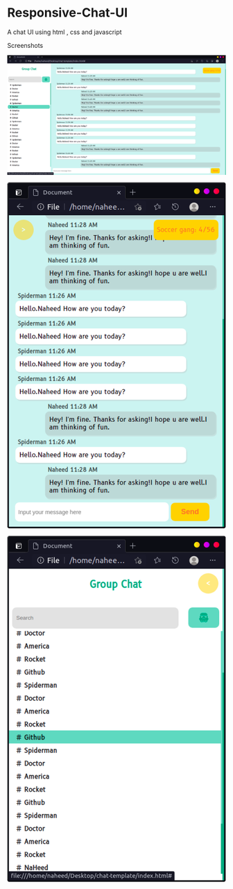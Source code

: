 # Responsive-Chat-UI
A chat UI using html , css and javascript

Screenshots

![](images/image01.png)

![](images/image02.png)

![](images/image03.png)

